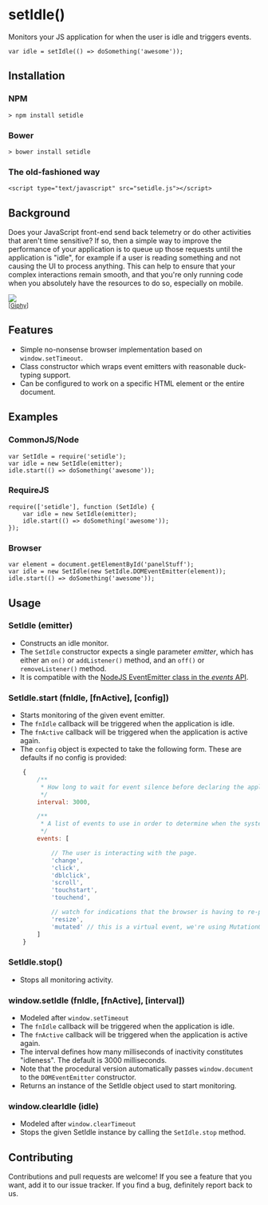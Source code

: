 # setIdle()
Monitors your JS application for when the user is idle and triggers events.

    var idle = setIdle(() => doSomething('awesome'));

## Installation

### NPM
    > npm install setidle
### Bower
    > bower install setidle
### The old-fashioned way
    <script type="text/javascript" src="setidle.js"></script>

## Background

Does your JavaScript front-end send back telemetry or do other activities that aren't time sensitive?
If so, then a simple way to improve the performance of your application is to queue up those requests
until the application is "idle", for example if a user is reading something and not causing the UI to 
process anything. This can help to ensure that your complex interactions remain smooth, and that you're
only running code when you absolutely have the resources to do so, especially on mobile.

![](http://i.giphy.com/11xBk5MoWjrYoE.gif)
<br />
<small>[[Giphy](http://gph.is/1nF4c0i)]</small>

## Features
- Simple no-nonsense browser implementation based on `window.setTimeout`.
- Class constructor which wraps event emitters with reasonable duck-typing support.
- Can be configured to work on a specific HTML element or the entire document.

## Examples

### CommonJS/Node
    var SetIdle = require('setidle');
    var idle = new SetIdle(emitter);
    idle.start(() => doSomething('awesome'));
    
### RequireJS
    require(['setidle'], function (SetIdle) {
        var idle = new SetIdle(emitter);
        idle.start(() => doSomething('awesome'));
    });
    
### Browser
    var element = document.getElementById('panelStuff');
    var idle = new SetIdle(new SetIdle.DOMEventEmitter(element));
    idle.start(() => doSomething('awesome'));

## Usage

### SetIdle (emitter)
- Constructs an idle monitor.
- The `SetIdle` constructor expects a single parameter *emitter*, which has either an `on()` or `addListener()` method, and an `off()` or `removeListener()` method. 
- It is compatible with the [NodeJS EventEmitter class in the *events* API](https://nodejs.org/api/events.html#events_class_eventemitter).

### SetIdle.start (fnIdle, [fnActive], [config])
- Starts monitoring of the given event emitter.
- The `fnIdle` callback will be triggered when the application is idle.
- The `fnActive` callback will be triggered when the application is active again.
- The `config` object is expected to take the following form. These are defaults if no config is provided:

```javascript
    {
        /**
         * How long to wait for event silence before declaring the application as idle.
         */
        interval: 3000,

        /**
         * A list of events to use in order to determine when the system is in use.
         */
        events: [

            // The user is interacting with the page.
            'change',
            'click',
            'dblclick',
            'scroll',
            'touchstart',
            'touchend',

            // watch for indications that the browser is having to re-paint the page.
            'resize',
            'mutated' // this is a virtual event, we're using MutationObserver under the hood.
        ]
    }
```

### SetIdle.stop()
- Stops all monitoring activity.

### window.setIdle (fnIdle, [fnActive], [interval])
- Modeled after `window.setTimeout`
- The `fnIdle` callback will be triggered when the application is idle.
- The `fnActive` callback will be triggered when the application is active again.
- The interval defines how many milliseconds of inactivity constitutes "idleness". The default is 3000 milliseconds.
- Note that the procedural version automatically passes `window.document` to the `DOMEventEmitter` constructor.
- Returns an instance of the SetIdle object used to start monitoring.

### window.clearIdle (idle)
- Modeled after `window.clearTimeout`
- Stops the given SetIdle instance by calling the `SetIdle.stop` method.

## Contributing

Contributions and pull requests are welcome! If you see a feature that you want, add it to our issue tracker. If you find a bug, definitely report back to us.